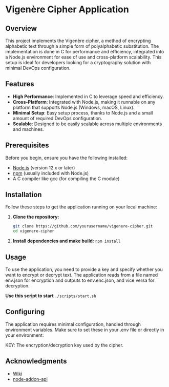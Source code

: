 # Vigenère Cipher Application

## Overview
This project implements the Vigenère cipher, a method of encrypting alphabetic text through a simple form of polyalphabetic substitution. The implementation is done in C for performance and efficiency, integrated into a Node.js environment for ease of use and cross-platform scalability. This setup is ideal for developers looking for a cryptography solution with minimal DevOps configuration.

## Features
- **High Performance**: Implemented in C to leverage speed and efficiency.
- **Cross-Platform**: Integrated with Node.js, making it runnable on any platform that supports Node.js (Windows, macOS, Linux).
- **Minimal Setup**: Easy setup process, thanks to Node.js and a small amount of required DevOps configuration.
- **Scalable**: Designed to be easily scalable across multiple environments and machines.

## Prerequisites
Before you begin, ensure you have the following installed:
- [Node.js](https://nodejs.org/en/download/) (version 12.x or later)
- [npm](https://npmjs.com/) (usually included with Node.js)
- A C compiler like gcc (for compiling the C module)

## Installation
Follow these steps to get the application running on your local machine:

1. **Clone the repository:**
   ```bash
   git clone https://github.com/yourusername/vigenere-cipher.git
   cd vigenere-cipher

2. **Install dependencies and make build:**
    ```npm install```

## Usage
To use the application, you need to provide a key and specify whether you want to encrypt or decrypt text. The application reads from a file named env.json for encryption and outputs to env.enc.json, and vice versa for decryption.

**Use this script to start**
```./scripts/start.sh```

## Configuring
The application requires minimal configuration, handled through environment variables. Make sure to set these in your .env file or directly in your environment:

KEY: The encryption/decryption key used by the cipher.

## Acknowledgments
- [Wiki](https://en.wikipedia.org/wiki/Vigen%C3%A8re_cipher#%3A~%3Atext%3DThe%20Vigen%C3%A8re%20cipher%20%28French%20pronunciation%2Cof%20another%20text%2C%20the%20key.)
- [node-addon-api](https://github.com/nodejs/node-addon-api)

